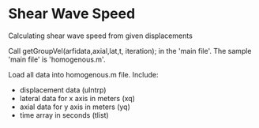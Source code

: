 # Shear Wave Speed
Calculating shear wave speed from given displacements

Call getGroupVel(arfidata,axial,lat,t, iteration); in the 'main file'. The sample 'main file' is 'homogenous.m'.

Load all data into homogenous.m file. Include:
- displacement data (uIntrp)
- lateral data for x axis in meters (xq)
- axial data for y axis in meters (yq)
- time array in seconds (tlist)

